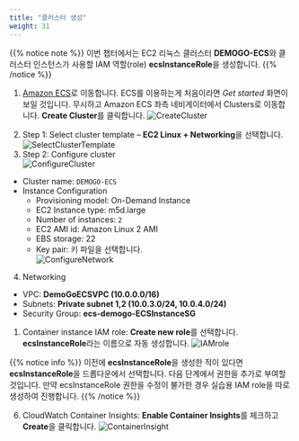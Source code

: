 ```yaml
---
title: "클러스터 생성"
weight: 31
---
```


{{% notice note %}}
 이번 챕터에서는 EC2 리눅스 클러스터 **DEMOGO-ECS**와 클러스터 인스턴스가 사용할 IAM 역할(role) **ecsInstanceRole**을 생성합니다.
{{% /notice %}}

1. [Amazon ECS](https://console.aws.amazon.com/ecs)로 이동합니다. ECS를 이용하는게 처음이라면 *Get started* 화면이 보일 것입니다. 무시하고 Amazon ECS 좌측 네비게이터에서 Clusters로 이동합니다. **Create Cluster**를 클릭합니다. 
![CreateCluster](/images/ecs/cluster/ecs_cluster_1.png)
2)	Step 1: Select cluster template – **EC2 Linux + Networking**을 선택합니다. 
![SelectClusterTemplate](/images/ecs/cluster/select_linux.png)
3)	Step 2: Configure cluster	
![ConfigureCluster](/images/ecs/cluster/create_demogo_ecs.png)
- Cluster name: `DEMOGO-ECS`
- Instance Configuration    
    + Provisioning model: On-Demand Instance
    + EC2 Instance type: m5d.large
    + Number of instances: `2` 
    + EC2 AMI id: Amazon Linux 2 AMI
    + EBS storage: 22
    + Key pair: 키 파일을 선택합니다.  
![ConfigureNetwork](/images/ecs/cluster/cluster_network.png)
4. Networking
+ VPC: **DemoGoECSVPC (10.0.0.0/16)**
+ Subnets: **Private subnet 1,2 (10.0.3.0/24, 10.0.4.0/24)**
+ Security Group: **ecs-demogo-ECSInstanceSG**

1. Container instance IAM role: **Create new role**를 선택합니다. **ecsInstanceRole**라는 이름으로 자동 생성합니다. 
![IAMrole](/images/ecs/cluster/cluster_iam_role.png)

{{% notice info %}}
이전에 **ecsInstanceRole**을 생성한 적이 있다면 **ecsInstanceRole**을 드롭다운에서 선택합니다. 다음 단계에서 권한을 추가로 부여할 것입니다. 만약 ecsInstanceRole 권한을 수정이 불가한 경우 실습용 IAM role을 따로 생성하여 진행합니다.
{{% /notice %}}

6. CloudWatch Container Insights: **Enable Container Insights**를 체크하고 **Create**을 클릭합니다. 
![ContainerInsight](/images/ecs/cluster/enable_container_insights.png)
